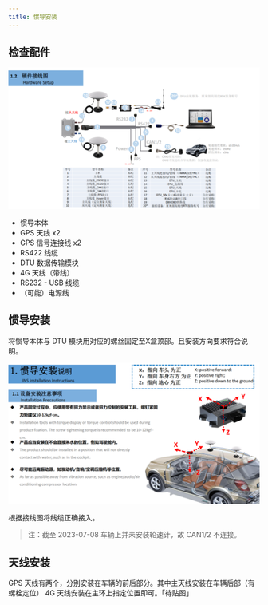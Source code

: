 ```yaml
---
title: 惯导安装
---
```


## 检查配件

![link-up](./../../../assets/images/imu-installation/link-up.png)

- 惯导本体
- GPS 天线 x2
- GPS 信号连接线 x2
- RS422 线缆
- DTU 数据传输模块
- 4G 天线（带线）
- RS232 - USB 线缆
- （可能）电源线

## 惯导安装
将惯导本体与 DTU 模块用对应的螺丝固定至X盒顶部。且安装方向要求符合说明。

![](./../../../assets/images/imu-installation/install.png)

根据接线图将线缆正确接入。
> 注：截至 2023-07-08 车辆上并未安装轮速计，故 CAN1/2 不连接。

## 天线安装
GPS 天线有两个，分别安装在车辆的前后部分。其中主天线安装在车辆后部（有螺栓定位）
4G 天线安装在主环上指定位置即可。「待贴图」